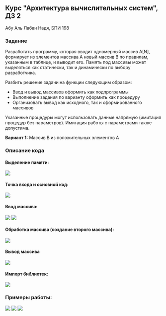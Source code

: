 ## Курс "Архитектура вычислительных систем", ДЗ 2
Абу Аль Лабан Надя, БПИ 198

### Задание
Разработать программу, которая вводит одномерный массив A[N], формирует из элементов массива A новый массив B по правилам, указанным в таблице, и выводит его. Память под массивы может выделяться как статически, так и динамически по выбору разработчика.

Разбить решение задачи на функции следующим образом:
- Ввод и вывод массивов оформить как подпрограммы
- Выполнение задания по варианту оформить как процедуру
- Организовать вывод как исходного, так и сформированного массивов

Указанные процедуры могут использовать данные напрямую (имитация процедур без параметров). Имитация работы с параметрами также допустима.

**Вариант 1:**
Массив В из положительных элементов А

### Описание кода
#### Выделение памяти:
![](https://sun9-46.userapi.com/0qk8vp4W8pcjrsVZUMzG_cuXQBlJxWZWUzlFIQ/2xRSEPPPaEY.jpg)
#### Точка входа и основной код:
![](https://sun9-18.userapi.com/b7OiVI_TnhMM_lhD3t6-chwcrjdLRe4x4yBAaA/GotyWSfWAbQ.jpg)
#### Ввод массива:
![](https://sun9-18.userapi.com/4567cWCyZVW492-RSenB6pbnDvtbVe2cy8jD1w/8px3bFE_Epc.jpg)
![](https://sun9-67.userapi.com/in8sA0-1vG4EPCGOWB8DcCEr59diyYrYEnPP0Q/QcpnDXQw3ss.jpg)
#### Обработка массива (создание второго массива):
![](https://sun9-11.userapi.com/IihKqFUJQdZ6JWx-XX_OUsNVaoatr0TNzBEtxg/W8QMBT_dkLg.jpg)
#### Вывод массива
![](https://sun9-20.userapi.com/DNImHUDt20jXbOyeavpkP44_sJpmidML2ERVhw/NulLQSTwWf4.jpg)
#### Импорт библиотек:
![](https://sun9-18.userapi.com/I0esGXxEfmrI1F11e7x9PCrbhFLwFBGUNeXSqQ/kBo1jEY_Oqo.jpg)

### Примеры работы:
![](https://sun9-58.userapi.com/pRuCFWlucUBfRFqDMv8F13uyAkDrYoCj9It6Bw/hD_KHVpXsMk.jpg)
![](https://sun9-53.userapi.com/dOj6PQ7VPPNgRxW_kTqKC7w2GKTWt1IgPv5mHw/4fQ86Gc5eOY.jpg)
![](https://sun9-76.userapi.com/pm4UB2tnrIVcEEhpxkx_eCY1_mUzcn9H328ltA/bCz7ctzClfQ.jpg)
